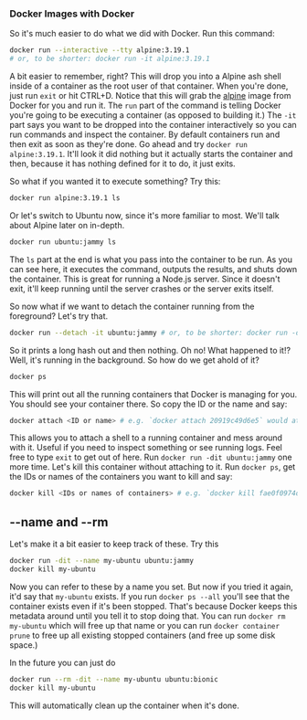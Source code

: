 ---
---

### Docker Images with Docker

So it's much easier to do what we did with Docker. Run this command:

```bash
docker run --interactive --tty alpine:3.19.1
# or, to be shorter: docker run -it alpine:3.19.1
```

A bit easier to remember, right? This will drop you into a Alpine ash shell inside of a container as the root user of that container. When you're done, just run `exit` or hit CTRL+D. Notice that this will grab the [alpine][alpine] image from Docker for you and run it. The `run` part of the command is telling Docker you're going to be executing a container (as opposed to building it.) The `-it` part says you want to be dropped into the container interactively so you can run commands and inspect the container. By default containers run and then exit as soon as they're done. Go ahead and try `docker run alpine:3.19.1`. It'll look it did nothing but it actually starts the container and then, because it has nothing defined for it to do, it just exits.

So what if you wanted it to execute something? Try this:

```bash
docker run alpine:3.19.1 ls
```

Or let's switch to Ubuntu now, since it's more familiar to most. We'll talk about Alpine later on in-depth.

```bash
docker run ubuntu:jammy ls
```

The `ls` part at the end is what you pass into the container to be run. As you can see here, it executes the command, outputs the results, and shuts down the container. This is great for running a Node.js server. Since it doesn't exit, it'll keep running until the server crashes or the server exits itself.

So now what if we want to detach the container running from the foreground? Let's try that.

```bash
docker run --detach -it ubuntu:jammy # or, to be shorter: docker run -dit ubuntu:jammy
```

So it prints a long hash out and then nothing. Oh no! What happened to it!? Well, it's running in the background. So how do we get ahold of it?

```bash
docker ps
```

This will print out all the running containers that Docker is managing for you. You should see your container there. So copy the ID or the name and say:

```bash
docker attach <ID or name> # e.g. `docker attach 20919c49d6e5` would attach to that container
```

This allows you to attach a shell to a running container and mess around with it. Useful if you need to inspect something or see running logs. Feel free to type `exit` to get out of here. Run `docker run -dit ubuntu:jammy` one more time. Let's kill this container without attaching to it. Run `docker ps`, get the IDs or names of the containers you want to kill and say:

```bash
docker kill <IDs or names of containers> # e.g. `docker kill fae0f0974d3d 803e1721dad3 20919c49d6e5` would kill those three containers
```

## --name and --rm

Let's make it a bit easier to keep track of these. Try this

```bash
docker run -dit --name my-ubuntu ubuntu:jammy
docker kill my-ubuntu
```

Now you can refer to these by a name you set. But now if you tried it again, it'd say that `my-ubuntu` exists. If you run `docker ps --all` you'll see that the container exists even if it's been stopped. That's because Docker keeps this metadata around until you tell it to stop doing that. You can run `docker rm my-ubuntu` which will free up that name or you can run `docker container prune` to free up all existing stopped containers (and free up some disk space.)

In the future you can just do

```bash
docker run --rm -dit --name my-ubuntu ubuntu:bionic
docker kill my-ubuntu
```

This will automatically clean up the container when it's done.

[alpine]: https://www.alpinelinux.org/
